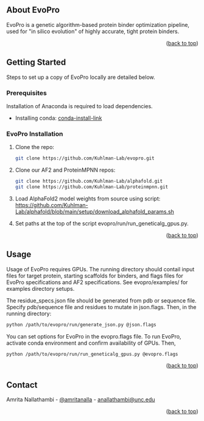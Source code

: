 <!-- Improved compatibility of back to top link: See: https://github.com/othneildrew/Best-README-Template/pull/73 -->
<a name="readme-top"></a>
<!--
*** Thanks for checking out the Best-README-Template. If you have a suggestion
*** that would make this better, please fork the repo and create a pull request
*** or simply open an issue with the tag "enhancement".
*** Don't forget to give the project a star!
*** Thanks again! Now go create something AMAZING! :D
-->



<!-- PROJECT SHIELDS -->
<!--
*** I'm using markdown "reference style" links for readability.
*** Reference links are enclosed in brackets [ ] instead of parentheses ( ).
*** See the bottom of this document for the declaration of the reference variables
*** for contributors-url, forks-url, etc. This is an optional, concise syntax you may use.
*** https://www.markdownguide.org/basic-syntax/#reference-style-links
-->

<!-- ABOUT THE PROJECT -->
## About EvoPro

EvoPro is a genetic algorithm-based protein binder optimization pipeline, used for "in silico evolution" of highly accurate, tight protein binders.

<p align="right">(<a href="#readme-top">back to top</a>)</p>

<!-- GETTING STARTED -->
## Getting Started

Steps to set up a copy of EvoPro locally are detailed below.

### Prerequisites

Installation of Anaconda is required to load dependencies.
* Installing conda: [conda-install-link]

### EvoPro Installation

1. Clone the repo:
   ```sh
   git clone https://github.com/Kuhlman-Lab/evopro.git 
   ```
2. Clone our AF2 and ProteinMPNN repos:
   ```sh
   git clone https://github.com/Kuhlman-Lab/alphafold.git
   git clone https://github.com/Kuhlman-Lab/proteinmpnn.git
   ```
3. Load AlphaFold2 model weights from source using script: https://github.com/Kuhlman-Lab/alphafold/blob/main/setup/download_alphafold_params.sh 

4. Set paths at the top of the script evopro/run/run_geneticalg_gpus.py.
   

<p align="right">(<a href="#readme-top">back to top</a>)</p>



<!-- USAGE EXAMPLES -->
## Usage

Usage of EvoPro requires GPUs.
The running directory should contail input files for target protein, starting scaffolds for binders, and flags files for EvoPro specifications and AF2 specifications. See evopro/examples/ for examples directory setups.

The residue_specs.json file should be generated from pdb or sequence file.
Specify pdb/sequence file and residues to mutate in json.flags.
Then, in the running directory:
```sh
python /path/to/evopro/run/generate_json.py @json.flags
 ```


You can set options for EvoPro in the evopro.flags file.
 To run EvoPro, activate conda environment and confirm availability of GPUs. Then, 
 ```sh
python /path/to/evopro/run/run_geneticalg_gpus.py @evopro.flags
 ```

<p align="right">(<a href="#readme-top">back to top</a>)</p>



<!-- CONTACT -->
## Contact

Amrita Nallathambi - [@amritanalla](https://twitter.com/twitter_handle) - anallathambi@unc.edu

<p align="right">(<a href="#readme-top">back to top</a>)</p>


<!-- MARKDOWN LINKS & IMAGES -->
<!-- https://www.markdownguide.org/basic-syntax/#reference-style-links -->
[conda-install-link]: https://docs.conda.io/projects/conda/en/latest/user-guide/install/index.html
